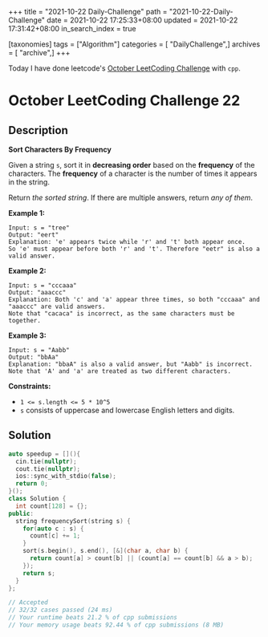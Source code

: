 +++
title = "2021-10-22 Daily-Challenge"
path = "2021-10-22-Daily-Challenge"
date = 2021-10-22 17:25:33+08:00
updated = 2021-10-22 17:31:42+08:00
in_search_index = true

[taxonomies]
tags = ["Algorithm"]
categories = [ "DailyChallenge",]
archives = [ "archive",]
+++

Today I have done leetcode's [October LeetCoding Challenge](https://leetcode.com/problems/sort-characters-by-frequency/) with `cpp`.

<!-- more -->

# October LeetCoding Challenge 22

## Description

**Sort Characters By Frequency**

Given a string `s`, sort it in **decreasing order** based on the **frequency** of the characters. The **frequency** of a character is the number of times it appears in the string.

Return *the sorted string*. If there are multiple answers, return *any of them*.

 

**Example 1:**

```
Input: s = "tree"
Output: "eert"
Explanation: 'e' appears twice while 'r' and 't' both appear once.
So 'e' must appear before both 'r' and 't'. Therefore "eetr" is also a valid answer.
```

**Example 2:**

```
Input: s = "cccaaa"
Output: "aaaccc"
Explanation: Both 'c' and 'a' appear three times, so both "cccaaa" and "aaaccc" are valid answers.
Note that "cacaca" is incorrect, as the same characters must be together.
```

**Example 3:**

```
Input: s = "Aabb"
Output: "bbAa"
Explanation: "bbaA" is also a valid answer, but "Aabb" is incorrect.
Note that 'A' and 'a' are treated as two different characters.
```

 

**Constraints:**

- `1 <= s.length <= 5 * 10^5`
- `s` consists of uppercase and lowercase English letters and digits.

## Solution

``` cpp
auto speedup = [](){
  cin.tie(nullptr);
  cout.tie(nullptr);
  ios::sync_with_stdio(false);
  return 0;
}();
class Solution {
  int count[128] = {};
public:
  string frequencySort(string s) {
    for(auto c : s) {
      count[c] += 1;
    }
    sort(s.begin(), s.end(), [&](char a, char b) {
      return count[a] > count[b] || (count[a] == count[b] && a > b);
    });
    return s;
  }
};

// Accepted
// 32/32 cases passed (24 ms)
// Your runtime beats 21.2 % of cpp submissions
// Your memory usage beats 92.44 % of cpp submissions (8 MB)
```

